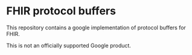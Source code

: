 # FHIR protocol buffers

This repository contains a google implementation of protocol buffers for
FHIR.

This is not an officially supported Google product.
